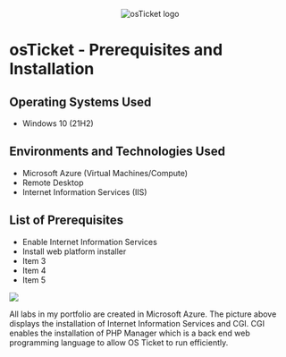 <p align="center">
<img src="https://i.imgur.com/Clzj7Xs.png" alt="osTicket logo"/>
</p>

<h1>osTicket - Prerequisites and Installation</h1>

<h2>Operating Systems Used </h2>

- Windows 10</b> (21H2)

<h2>Environments and Technologies Used</h2>

- Microsoft Azure (Virtual Machines/Compute)
- Remote Desktop
- Internet Information Services (IIS)

<h2>List of Prerequisites</h2>

- Enable Internet Information Services  
- Install web platform installer
- Item 3
- Item 4
- Item 5
 
 <img src=https://i.imgur.com/IAALKiI.png/>
 
 All labs in my portfolio are created in Microsoft Azure. The picture above displays the installation of Internet Information Services and CGI. CGI enables the installation of PHP Manager which is a back end web programming language to allow OS Ticket to run efficiently.

